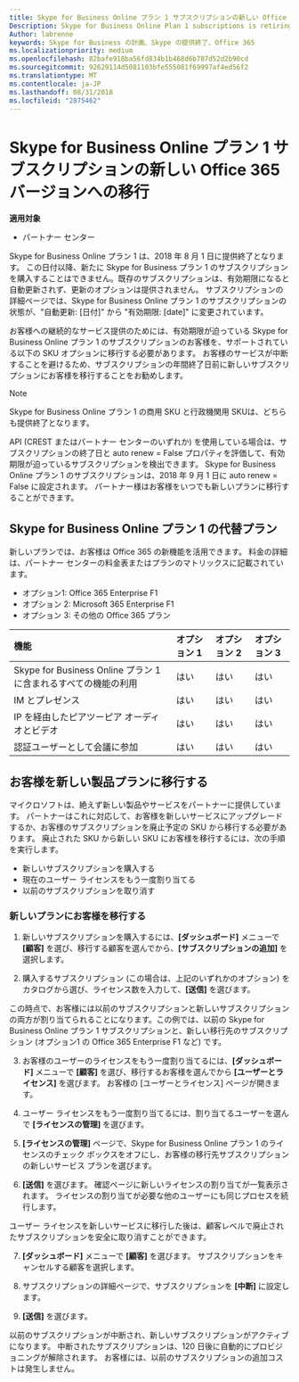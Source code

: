 ```yaml
---
title: Skype for Business Online プラン 1 サブスクリプションの新しい Office 365 バージョンへの移行 | パートナー センター
Description: Skype for Business Online Plan 1 subscriptions is retiring.
Author: labrenne
keywords: Skype for Business の計画、Skype の提供終了、Office 365
ms.localizationpriority: medium
ms.openlocfilehash: 82bafe918ba56fd834b1b468d6b787d52d2b90cd
ms.sourcegitcommit: 92629114d5081103bfe555081f69997af4ed56f2
ms.translationtype: MT
ms.contentlocale: ja-JP
ms.lasthandoff: 08/31/2018
ms.locfileid: "2875462"
---
```

# <a name="migrate-skype-for-business-online-plan-1-subscriptions-to-newer-office-365-versions"></a>Skype for Business Online プラン 1 サブスクリプションの新しい Office 365 バージョンへの移行

**適用対象**

- パートナー センター

Skype for Business Online プラン 1 は、2018 年 8 月 1 日に提供終了となります。 この日付以降、新たに Skype for Business プラン 1 のサブスクリプションを購入することはできません。既存のサブスクリプションは、有効期限になると自動更新されず、更新のオプションは提供されません。 サブスクリプションの詳細ページでは、Skype for Business Online プラン 1 のサブスクリプションの状態が、"自動更新: [日付]" から "有効期限: [date]" に変更されています。  

お客様への継続的なサービス提供のためには、有効期限が迫っている Skype for Business Online プラン 1 のサブスクリプションのお客様を、サポートされている以下の SKU オプションに移行する必要があります。 お客様のサービスが中断することを避けるため、サブスクリプションの年間終了日前に新しいサブスクリプションにお客様を移行することをお勧めします。 

>[!NOTE]
>Skype for Business Online プラン 1 の商用 SKU と行政機関用 SKUは、どちらも提供終了となります。

API (CREST またはパートナー センターのいずれか) を使用している場合は、サブスクリプションの終了日と auto renew = False プロパティを評価して、有効期限が迫っているサブスクリプションを検出できます。 Skype for Business Online プラン 1 のサブスクリプションは、2018 年 9 月 1 日に auto renew = False に設定されます。 パートナー様はお客様をいつでも新しいプランに移行することができます。 

## <a name="skype-for-business-online-plan-1-replacement-plans"></a>Skype for Business Online プラン 1 の代替プラン

新しいプランでは、お客様は Office 365 の新機能を活用できます。 料金の詳細は、パートナー センターの料金表またはプランのマトリックスに記載されています。 

- オプション1: Office 365 Enterprise F1
- オプション 2: Microsoft 365 Enterprise F1
- オプション 3: その他の Office 365 プラン

|**機能**    |**オプション 1**   |**オプション 2**   |**オプション 3**   |
|:-----------------|:-----------------|:-------------|:------------|
|Skype for Business Online プラン 1 に含まれるすべての機能の利用|はい   |はい   |はい   |
|IM とプレゼンス |はい   |はい   |はい   |
|IP を経由したピアツーピア オーディオとビデオ|はい   |はい   |はい   
|認証ユーザーとして会議に参加| はい   |はい   |はい   |

## <a name="transition-customers-to-new-product-plans"></a>お客様を新しい製品プランに移行する

マイクロソフトは、絶えず新しい製品やサービスをパートナーに提供しています。 パートナーはこれに対応して、お客様を新しいサービスにアップグレードするか、お客様のサブスクリプションを廃止予定の SKU から移行する必要があります。 廃止された SKU から新しい SKU にお客様を移行するには、次の手順を実行します。

- 新しいサブスクリプションを購入する
- 現在のユーザー ライセンスをもう一度割り当てる
- 以前のサブスクリプションを取り消す

### <a name="migrate-your-customers-to-new-plans"></a>新しいプランにお客様を移行する

1. 新しいサブスクリプションを購入するには、**[ダッシュボード]** メニューで **[顧客]** を選び、移行する顧客を選んでから、**[サブスクリプションの追加]** を選択します。

2. 購入するサブスクリプション (この場合は、上記のいずれかのオプション) をカタログから選び、ライセンス数を入力して、**[送信]** を選びます。 

この時点で、お客様には以前のサブスクリプションと新しいサブスクリプションの両方が割り当てられることになります。この例では、以前の Skype for Business Online プラン 1 サブスクリプションと、新しい移行先のサブスクリプション (オプション1 の Office 365 Enterprise F1 など) です。

3. お客様のユーザーのライセンスをもう一度割り当てるには、**[ダッシュボード]** メニューで **[顧客]** を選び、移行するお客様を選んでから **[ユーザーとライセンス]** を選びます。 お客様の [ユーザーとライセンス] ページが開きます。

4. ユーザー ライセンスをもう一度割り当てるには、割り当てるユーザーを選んで **[ライセンスの管理]** を選びます。

5. **[ライセンスの管理]** ページで、Skype for Business Online プラン 1 のライセンスのチェック ボックスをオフにし、お客様の移行先サブスクリプションの新しいサービス プランを選びます。

6. **[送信]** を選びます。 確認ページに新しいライセンスの割り当てが一覧表示されます。 ライセンスの割り当てが必要な他のユーザーにも同じプロセスを続行します。

ユーザー ライセンスを新しいサービスに移行した後は、顧客レベルで廃止されたサブスクリプションを安全に取り消すことができます。

7. **[ダッシュボード]** メニューで **[顧客]** を選びます。 サブスクリプションをキャンセルする顧客を選択します。

8. サブスクリプションの詳細ページで、サブスクリプションを **[中断]** に設定します。

9. **[送信]** を選びます。

以前のサブスクリプションが中断され、新しいサブスクリプションがアクティブになります。 中断されたサブスクリプションは、120 日後に自動的にプロビジョニングが解除されます。 お客様には、以前のサブスクリプションの追加コストは発生しません。

